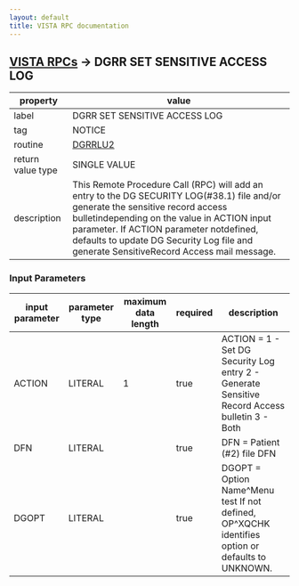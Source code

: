 ```yaml
---
layout: default
title: VISTA RPC documentation
---
```




## [VISTA RPCs](TableOfContent.md) &#8594; DGRR SET SENSITIVE ACCESS LOG 

 property | value 
--- | --- 
 label | DGRR SET SENSITIVE ACCESS LOG
 tag | NOTICE
 routine | [DGRRLU2](http://code.osehra.org/dox/Routine_DGRRLU2_source.html)
 return value type | SINGLE VALUE
 description | This Remote Procedure Call (RPC) will add an entry to the DG SECURITY LOG(#38.1) file and/or generate the sensitive record access bulletindepending on the value in ACTION input parameter.  If ACTION parameter notdefined, defaults to update DG Security Log file and generate SensitiveRecord Access mail message.

### Input Parameters

| input parameter | parameter type | maximum data length | required | description | 
| --- | --- | --- | --- | --- | 
| ACTION | LITERAL | 1 | true | ACTION = 1 - Set DG Security Log entry         2 - Generate Sensitive Record Access bulletin         3 - Both | 
| DFN | LITERAL |  | true | DFN = Patient (#2) file DFN | 
| DGOPT | LITERAL |  | true | DGOPT = Option Name^Menu test         If not defined, OP^XQCHK identifies option or defaults to UNKNOWN. | 